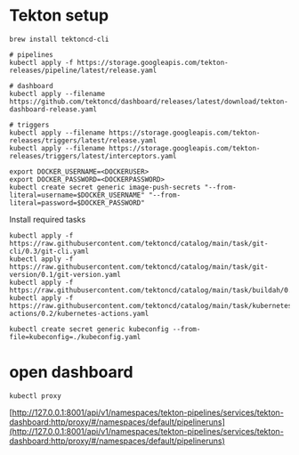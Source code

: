 # Tekton setup

```
brew install tektoncd-cli

# pipelines
kubectl apply -f https://storage.googleapis.com/tekton-releases/pipeline/latest/release.yaml

# dashboard
kubectl apply --filename https://github.com/tektoncd/dashboard/releases/latest/download/tekton-dashboard-release.yaml

# triggers
kubectl apply --filename https://storage.googleapis.com/tekton-releases/triggers/latest/release.yaml
kubectl apply --filename https://storage.googleapis.com/tekton-releases/triggers/latest/interceptors.yaml
```

```
export DOCKER_USERNAME=<DOCKERUSER>
export DOCKER_PASSWORD=<DOCKERPASSWORD>
kubectl create secret generic image-push-secrets "--from-literal=username=$DOCKER_USERNAME" "--from-literal=password=$DOCKER_PASSWORD"

```

Install required tasks

```
kubectl apply -f https://raw.githubusercontent.com/tektoncd/catalog/main/task/git-cli/0.3/git-cli.yaml
kubectl apply -f https://raw.githubusercontent.com/tektoncd/catalog/main/task/git-version/0.1/git-version.yaml
kubectl apply -f https://raw.githubusercontent.com/tektoncd/catalog/main/task/buildah/0.2/buildah.yaml
kubectl apply -f https://raw.githubusercontent.com/tektoncd/catalog/main/task/kubernetes-actions/0.2/kubernetes-actions.yaml

```


```
kubectl create secret generic kubeconfig --from-file=kubeconfig=./kubeconfig.yaml

```

# open dashboard

```
kubectl proxy 

```

[http://127.0.0.1:8001/api/v1/namespaces/tekton-pipelines/services/tekton-dashboard:http/proxy/#/namespaces/default/pipelineruns](http://127.0.0.1:8001/api/v1/namespaces/tekton-pipelines/services/tekton-dashboard:http/proxy/#/namespaces/default/pipelineruns)